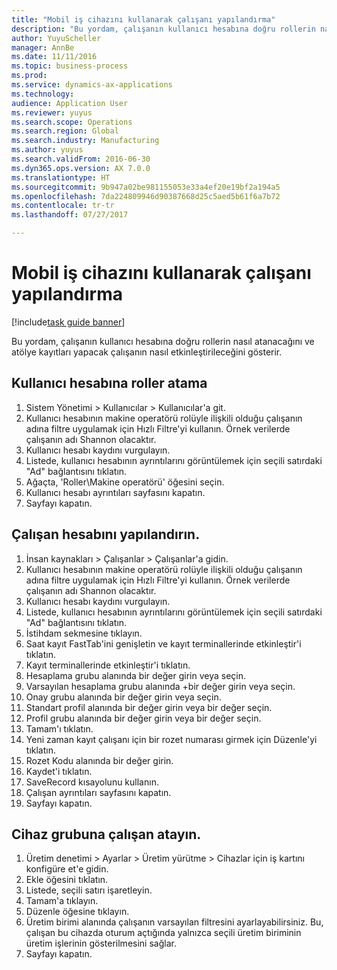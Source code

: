 ```yaml
--- 
title: "Mobil iş cihazını kullanarak çalışanı yapılandırma"
description: "Bu yordam, çalışanın kullanıcı hesabına doğru rollerin nasıl atanacağını ve atölye kayıtları yapacak çalışanın nasıl etkinleştirileceğini gösterir."
author: YuyuScheller
manager: AnnBe
ms.date: 11/11/2016
ms.topic: business-process
ms.prod: 
ms.service: dynamics-ax-applications
ms.technology: 
audience: Application User
ms.reviewer: yuyus
ms.search.scope: Operations
ms.search.region: Global
ms.search.industry: Manufacturing
ms.author: yuyus
ms.search.validFrom: 2016-06-30
ms.dyn365.ops.version: AX 7.0.0
ms.translationtype: HT
ms.sourcegitcommit: 9b947a02be981155053e33a4ef20e19bf2a194a5
ms.openlocfilehash: 7da224809946d90387668d25c5aed5b61f6a7b72
ms.contentlocale: tr-tr
ms.lasthandoff: 07/27/2017

---
```

# <a name="configure-a-worker-using-the-mobile-job-device"></a>Mobil iş cihazını kullanarak çalışanı yapılandırma

[!include[task guide banner](../../includes/task-guide-banner.md)]

Bu yordam, çalışanın kullanıcı hesabına doğru rollerin nasıl atanacağını ve atölye kayıtları yapacak çalışanın nasıl etkinleştirileceğini gösterir.


## <a name="assign-roles-to-user-account"></a>Kullanıcı hesabına roller atama
1. Sistem Yönetimi > Kullanıcılar > Kullanıcılar'a git.
2. Kullanıcı hesabının makine operatörü rolüyle ilişkili olduğu çalışanın adına filtre uygulamak için Hızlı Filtre'yi kullanın. Örnek verilerde çalışanın adı Shannon olacaktır.
3. Kullanıcı hesabı kaydını vurgulayın.
4. Listede, kullanıcı hesabının ayrıntılarını görüntülemek için seçili satırdaki "Ad" bağlantısını tıklatın.
5. Ağaçta, 'Roller\Makine operatörü' öğesini seçin.
6. Kullanıcı hesabı ayrıntıları sayfasını kapatın.
7. Sayfayı kapatın.

## <a name="configure-worker-account"></a>Çalışan hesabını yapılandırın.
1. İnsan kaynakları > Çalışanlar > Çalışanlar'a gidin.
2. Kullanıcı hesabının makine operatörü rolüyle ilişkili olduğu çalışanın adına filtre uygulamak için Hızlı Filtre'yi kullanın. Örnek verilerde çalışanın adı Shannon olacaktır.
3. Kullanıcı hesabı kaydını vurgulayın.
4. Listede, kullanıcı hesabının ayrıntılarını görüntülemek için seçili satırdaki "Ad" bağlantısını tıklatın.
5. İstihdam sekmesine tıklayın.
6. Saat kayıt FastTab'ini genişletin ve kayıt terminallerinde etkinleştir'i tıklatın.
7. Kayıt terminallerinde etkinleştir'i tıklatın.
8. Hesaplama grubu alanında bir değer girin veya seçin.
9. Varsayılan hesaplama grubu alanında +bir değer girin veya seçin.
10. Onay grubu alanında bir değer girin veya seçin.
11. Standart profil alanında bir değer girin veya bir değer seçin.
12. Profil grubu alanında bir değer girin veya bir değer seçin.
13. Tamam'ı tıklatın.
14. Yeni zaman kayıt çalışanı için bir rozet numarası girmek için Düzenle'yi tıklatın.
15. Rozet Kodu alanında bir değer girin.
16. Kaydet'i tıklatın.
17. SaveRecord kısayolunu kullanın.
18. Çalışan ayrıntıları sayfasını kapatın.
19. Sayfayı kapatın.

## <a name="assign-worker-to-device-group"></a>Cihaz grubuna çalışan atayın.
1. Üretim denetimi > Ayarlar > Üretim yürütme > Cihazlar için iş kartını konfigüre et'e gidin.
2. Ekle öğesini tıklatın.
3. Listede, seçili satırı işaretleyin.
4. Tamam'a tıklayın.
5. Düzenle öğesine tıklayın.
6. Üretim birimi alanında çalışanın varsayılan filtresini ayarlayabilirsiniz. Bu, çalışan bu cihazda oturum açtığında yalnızca seçili üretim biriminin üretim işlerinin gösterilmesini sağlar.
7. Sayfayı kapatın.


